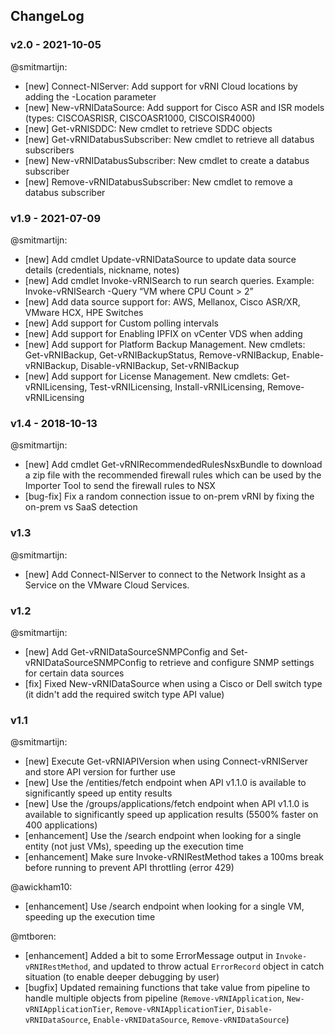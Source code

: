 ## ChangeLog

### v2.0 - 2021-10-05

@smitmartijn:

- \[new] Connect-NIServer: Add support for vRNI Cloud locations by adding the -Location parameter
- \[new] New-vRNIDataSource: Add support for Cisco ASR and ISR models (types: CISCOASRISR, CISCOASR1000, CISCOISR4000)
- \[new] Get-vRNISDDC: New cmdlet to retrieve SDDC objects
- \[new] Get-vRNIDatabusSubscriber: New cmdlet to retrieve all databus subscribers
- \[new] New-vRNIDatabusSubscriber: New cmdlet to create a databus subscriber
- \[new] Remove-vRNIDatabusSubscriber: New cmdlet to remove a databus subscriber

### v1.9 - 2021-07-09

@smitmartijn:

- \[new] Add cmdlet Update-vRNIDataSource to update data source details (credentials, nickname, notes)
- \[new] Add cmdlet Invoke-vRNISearch to run search queries. Example: Invoke-vRNISearch -Query “VM where CPU Count > 2”
- \[new] Add data source support for: AWS, Mellanox, Cisco ASR/XR, VMware HCX, HPE Switches
- \[new] Add support for Custom polling intervals
- \[new] Add support for Enabling IPFIX on vCenter VDS when adding 
- \[new] Add support for Platform Backup Management. New cmdlets: Get-vRNIBackup, Get-vRNIBackupStatus, Remove-vRNIBackup, Enable-vRNIBackup, Disable-vRNIBackup, Set-vRNIBackup
- \[new] Add support for License Management. New cmdlets: Get-vRNILicensing, Test-vRNILicensing, Install-vRNILicensing, Remove-vRNILicensing

### v1.4 - 2018-10-13

@smitmartijn:

- \[new] Add cmdlet Get-vRNIRecommendedRulesNsxBundle to download a zip file with the recommended firewall rules which can be used by the Importer Tool to send the firewall rules to NSX
- \[bug-fix] Fix a random connection issue to on-prem vRNI by fixing the on-prem vs SaaS detection

### v1.3

@smitmartijn:

- \[new] Add Connect-NIServer to connect to the Network Insight as a Service on the VMware Cloud Services.

### v1.2

@smitmartijn:

- \[new] Add Get-vRNIDataSourceSNMPConfig and Set-vRNIDataSourceSNMPConfig to retrieve and configure SNMP settings for certain data sources
- \[fix] Fixed New-vRNIDataSource when using a Cisco or Dell switch type (it didn't add the required switch type API value)

### v1.1

@smitmartijn:

- \[new] Execute Get-vRNIAPIVersion when using Connect-vRNIServer and store API version for further use
- \[new] Use the /entities/fetch endpoint when API v1.1.0 is available to significantly speed up entity results
- \[new] Use the /groups/applications/fetch endpoint when API v1.1.0 is available to significantly speed up application results (5500% faster on 400 applications)
- \[enhancement] Use the /search endpoint when looking for a single entity (not just VMs), speeding up the execution time
- \[enhancement] Make sure Invoke-vRNIRestMethod takes a 100ms break before running to prevent API throttling (error 429)

@awickham10:

- \[enhancement] Use /search endpoint when looking for a single VM, speeding up the execution time

@mtboren:
- \[enhancement] Added a bit to some ErrorMessage output in `Invoke-vRNIRestMethod`, and updated to throw actual `ErrorRecord` object in catch situation (to enable deeper debugging by user)
- \[bugfix] Updated remaining functions that take value from pipeline to handle multiple objects from pipeline (`Remove-vRNIApplication`, `New-vRNIApplicationTier`, `Remove-vRNIApplicationTier`, `Disable-vRNIDataSource`, `Enable-vRNIDataSource`, `Remove-vRNIDataSource`)

